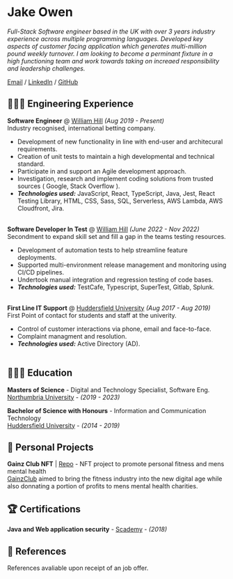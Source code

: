 # Jake Owen

_Full-Stack Software engineer based in the UK with over 3 years industry experience across multiple programming languages. Developed key aspects of customer facing application which generates multi-million pound weekly turnover.
I am looking to become a perminant fixture in a high functioning team and work towards taking on increaed responsibility and leadership challenges._ <br>

[Email](mailto:jlowen1994@hotmail.co.uk) / [LinkedIn](https://www.linkedin.com/in/jake-owen/) / [GitHub](https://github.com/connectwd/)

## 👩🏼‍💻 Engineering Experience

**Software Engineer** @ [William Hill](https://williamhill.com/) _(Aug 2019 - Present)_ <br>
Industry recognised, international betting company.
  - Development of new functionality in line with end-user and architecural requirements.
  - Creation of unit tests to maintain a high developmental and technical standard.
  - Participate in and support an Agile development approach.
  - Investigation, research and implement coding solutions from trusted sources ( Google, Stack Overflow ).
  - **_Technologies used:_** JavaScript, React, TypeScript, Java, Jest, React Testing Library, HTML, CSS, Sass, SQL, Serverless, AWS Lambda, AWS Cloudfront, Jira.
<br><br>

**Software Developer In Test** @ [William Hill](https://williamhill.com/) _(June 2022 - Nov 2022)_ <br>
Secondment to expand skill set and fill a gap in the teams testing resources.
  - Development of automation tests to help streamline feature deployments.
  - Supported multi-environment release management and monitoring using CI/CD pipelines.
  - Undertook manual integration and regression testing of code bases.
  - **_Technologies used:_** TestCafe, Typescript, SuperTest, Gitlab, Splunk.
<br><br>

**First Line IT Support** @ [Huddersfield University](http://hud.ac.uk/) _(Aug 2017 - Aug 2019)_ <br>
First Point of contact for students and staff at the univerity.
  - Control of customer interactions via phone, email and face-to-face.
  - Complaint managment and resolution.
  - **_Technologies used:_** Active Directory (AD).
<br><br>

## 👩🏼‍🎓 Education

**Masters of Science** - Digital and Technology Specialist, Software Eng. <br>
[Northumbria University](https://www.northumbria.ac.uk/) - _(2019 - 2023)_

**Bachelor of Science with Honours** - Information and Communication Technology <br>
[Huddersfield University](https://www.hud.ac.uk/) - _(2014 - 2019)_

## 📌 Personal Projects

**Gainz Club NFT** | [Repo](https://github.com/connectwd/GainzClub.github.io) - NFT project to promote personal fitness and mens mental health <br>
[GainzClub](https://gainzclub.xyz/) aimed to bring the fitness industry into the new digital age while also donnating a portion of profits to mens mental health charities.

## 🏆 Certifications

**Java and Web application security** - [Scademy](https://cert.scademy.com/certificate/onaVsBZmyqlQuKLmGgGI) - _(2018)_ <br>

## 📝 References

References avaliable upon receipt of an job offer.

